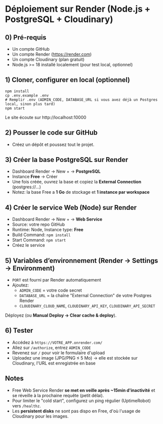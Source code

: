 # Déploiement sur Render (Node.js + PostgreSQL + Cloudinary)

## 0) Pré-requis
- Un compte GitHub
- Un compte Render (https://render.com)
- Un compte Cloudinary (plan gratuit)
- Node.js >= 18 installé localement (pour test local, optionnel)

## 1) Cloner, configurer en local (optionnel)
```
npm install
cp .env.example .env
# Remplir .env (ADMIN_CODE, DATABASE_URL si vous avez déjà un Postgres local, sinon plus tard)
npm start
```
Le site écoute sur http://localhost:10000

## 2) Pousser le code sur GitHub
- Créez un dépôt et poussez tout le projet.

## 3) Créer la base PostgreSQL sur Render
- Dashboard Render → New + → **PostgreSQL**
- Instance **Free** → Créer
- Une fois créée, ouvrez la base et copiez la **External Connection** (postgres://...)
- Notez: la base Free a **1 Go** de stockage et **1 instance par workspace**

## 4) Créer le service Web (Node) sur Render
- Dashboard Render → New + → **Web Service**
- Source: votre repo GitHub
- Runtime: Node, Instance type: **Free**
- Build Command: `npm install`
- Start Command: `npm start`
- Créez le service

## 5) Variables d’environnement (Render → Settings → Environment)
- `PORT` est fourni par Render automatiquement
- Ajoutez:
  - `ADMIN_CODE` = votre code secret
  - `DATABASE_URL` = la chaîne "External Connection" de votre Postgres Render
  - `CLOUDINARY_CLOUD_NAME`, `CLOUDINARY_API_KEY`, `CLOUDINARY_API_SECRET`

Déployez (ou **Manual Deploy → Clear cache & deploy**).

## 6) Tester
- Accédez à `https://VOTRE_APP.onrender.com/`
- Allez sur `/authorize`, entrez `ADMIN_CODE`
- Revenez sur `/` pour voir le formulaire d'upload
- Uploadez une image (JPG/PNG ≤ 5 Mo) → elle est stockée sur Cloudinary, l'URL est enregistrée en base

## Notes
- Free Web Service Render **se met en veille après ~15min d'inactivité** et se réveille à la prochaine requête (petit délai). 
- Pour limiter le "cold start", configurez un ping régulier (UptimeRobot) vers `/healthz`.
- Les **persistent disks** ne sont pas dispo en Free, d'où l'usage de Cloudinary pour les images.
